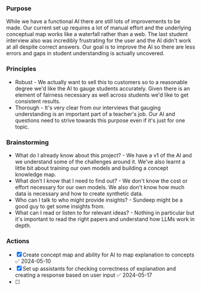 ### Purpose

While we have a functional AI there are still lots of improvements to be made. Our current set up requires a lot of manual effort and the underlying conceptual map works like a waterfall rather than a web. The last student interview also was incredibly frustrating for the user and the AI didn't work at all despite correct answers. Our goal is to improve the AI so there are less errors and gaps in student understanding is actually uncovered. 

### Principles
- Robust - We actually want to sell this to customers so to a reasonable degree we'd like the AI to gauge students accurately. Given there is an element of fairness necessary as well across students we'd like to get consistent results. 
- Thorough - It's very clear from our interviews that gauging understanding is an important part of a teacher's job. Our AI and questions need to strive towards this purpose even if it's just for one topic. 

### Brainstorming
- What do I already know about this project? - We have a v1 of the AI and we understand some of the challenges around it. We've also learnt a little bit about training our own models and building a concept knowledge map. 
- What don’t I know that I need to find out? - We don't know the cost or effort necessary for our own models. We also don't know how much data is necessary and how to create synthetic data. 
- Who can I talk to who might provide insights? - Sundeep might be a good guy to get some insights from. 
- What can I read or listen to for relevant ideas? - Nothing in particular but it's important to read the right papers and understand how LLMs work in depth. 

### Actions

- [x] Create concept map and ability for AI to map explanation to concepts ✅ 2024-05-10
- [x] Set up assistants for checking correctness of explanation and creating a response based on user input ✅ 2024-05-17
- [ ] 